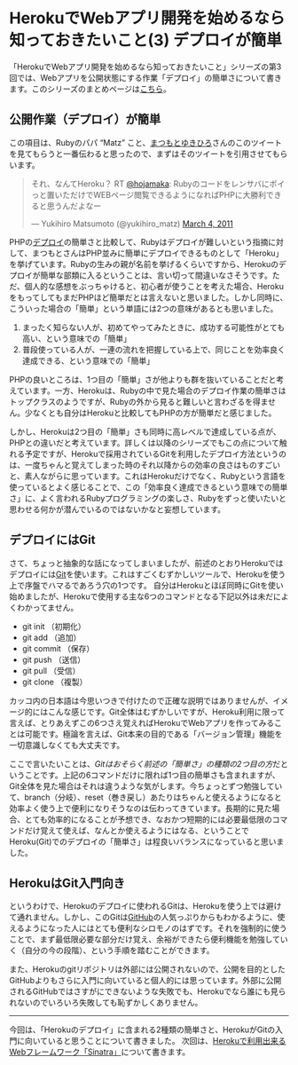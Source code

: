 # <span>HerokuでWebアプリ開発を始めるなら</span><span>知っておきたいこと(3) デプロイが簡単</span>

「HerokuでWebアプリ開発を始めるなら知っておきたいこと」シリーズの第3回では、Webアプリを公開状態にする作業「デプロイ」の簡単さについて書きます。このシリーズのまとめページは[こちら](/2011/05/09/ruby-heroku-web-app-development-tips-matome)。

<!-- READMORE -->


## 公開作業（デプロイ）が簡単

この項目は、Rubyのパパ “Matz” こと、[まつもとゆきひろ](http://ja.wikipedia.org/wiki/%E3%81%BE%E3%81%A4%E3%82%82%E3%81%A8%E3%82%86%E3%81%8D%E3%81%B2%E3%82%8D)さんのこのツイートを見てもらうと一番伝わると思ったので、まずはそのツイートを引用させてもらいます。

<blockquote class="twitter-tweet"><p>それ、なんてHeroku？ RT <a href="https://twitter.com/hojamaka">@hojamaka</a>: Rubyのコードをレンサバにポイっと置いただけでWEBページ閲覧できるようになればPHPに大勝利できると思うんだよなー</p>&mdash; Yukihiro Matsumoto (@yukihiro_matz) <a href="https://twitter.com/yukihiro_matz/statuses/43532616317534208">March 4, 2011</a></blockquote>
<script async src="https://platform.twitter.com/widgets.js" charset="utf-8"></script>

PHPの[デプロイ](http://e-words.jp/w/E38387E38397E383ADE382A4.html)の簡単さと比較して、Rubyはデプロイが難しいという指摘に対して、まつもとさんはPHP並みに簡単にデプロイできるものとして「Heroku」を挙げています。Rubyの生みの親が名前を挙げるくらいですから、Herokuのデプロイが簡単な部類に入るということは、言い切って間違いなさそうです。ただ、個人的な感想をぶっちゃけると、初心者が使うことを考えた場合、HerokuをもってしてもまだPHPほど簡単だとは言えないと思いました。しかし同時に、こういった場合の「簡単」という単語には2つの意味があるとも思いました。

1. まったく知らない人が、初めてやってみたときに、成功する可能性がとても高い、という意味での「簡単」
2. 普段使っている人が、一連の流れを把握している上で、同じことを効率良く達成できる、という意味での「簡単」

PHPの良いところは、1つ目の「簡単」さが他よりも群を抜いていることだと考えています。一方、Herokuは、Rubyの中で見た場合のデプロイ作業の簡単さはトップクラスのようですが、Rubyの外から見ると難しいと言わざるを得ません。少なくとも自分はHerokuと比較してもPHPの方が簡単だと感じました。

しかし、Herokuは2つ目の「簡単」さも同時に高レベルで達成している点が、PHPとの違いだと考えています。詳しくは以降のシリーズでもこの点について触れる予定ですが、Herokuで採用されているGitを利用したデプロイ方法というのは、一度ちゃんと覚えてしまった時のそれ以降からの効率の良さはものすごいと、素人ながらに思っています。これはHerokuだけでなく、Rubyという言語を使っているとよく感じることで、この「効率良く達成できるという意味での簡単さ」に、よく言われるRubyプログラミングの楽しさ、Rubyをずっと使いたいと思わせる何かが潜んでいるのではないかなと妄想しています。


## デプロイにはGit

さて、ちょっと抽象的な話になってしまいましたが、前述のとおりHerokuではデプロイには[Git](http://ja.wikipedia.org/wiki/Git)を使います。これはすごくむずかしいツールで、Herokuを使う上で序盤でハマるであろう穴の1つです。 自分はHerokuとほぼ同時にGitを使い始めましたが、Herokuで使用する主な6つのコマンドとなる下記以外は未だによくわかってません。

- git init （初期化）
- git add （追加）
- git commit （保存）
- git push （送信）
- git pull （受信）
- git clone （複製）

カッコ内の日本語は今思いつきで付けたので正確な説明ではありませんが、イメージ的にはこんな感じです。Git全体はむずかしいですが、Heroku利用に限って言えば、とりあえずこの6つさえ覚えればHerokuでWebアプリを作ってみることは可能です。極論を言えば、Git本来の目的である「バージョン管理」機能を一切意識しなくても大丈夫です。

ここで言いたいことは、*Gitはおそらく前述の「簡単さ」の種類の2つ目の方*だということです。上記の6コマンドだけに限れば1つ目の簡単さも含まれますが、Git全体を見た場合はそれは違うような気がします。今ちょっとずつ勉強していて、branch（分岐）、reset（巻き戻し）あたりはちゃんと使えるようになると効率よく使う上で便利になりそうなのは伝わってきています。長期的に見た場合、とても効率的になることが予想でき、なおかつ短期的には必要最低限のコマンドだけ覚えて使えば、なんとか使えるようにはなる、ということでHeroku(Git)でのデプロイの「簡単さ」は程良いバランスになっていると思いました。


## HerokuはGit入門向き

というわけで、Herokuのデプロイに使われるGitは、Herokuを使う上では避けて通れません。しかし、このGitは[GitHub](https://github.com/)の人気っぷりからもわかるように、使えるようになった人にはとても便利なシロモノのはずです。それを強制的に使うことで、まず最低限必要な部分だけ覚え、余裕ができたら便利機能を勉強していく（自分の今の段階）、という手順を踏むことができます。

また、Herokuのgitリポジトリは外部には公開されないので、公開を目的としたGitHubよりもさらに入門に向いていると個人的には思っています。外部に公開されるGitHubではさすがにできないような失敗でも、Herokuでなら誰にも見られないのでいろいろ失敗しても恥ずかしくありません。

---

今回は、「Herokuのデプロイ」に含まれる2種類の簡単さと、HerokuがGitの入門に向いていると思うことについて書きました。
次回は、[Herokuで利用出来るWebフレームワーク「Sinatra」](/2011/05/02/ruby-heroku-web-app-development-tips-4)について書きます。
